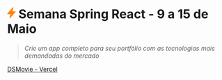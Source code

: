 # ![DevSuperior logo](https://raw.githubusercontent.com/devsuperior/bds-assets/main/ds/devsuperior-logo-small.png) Semana Spring React - 9 a 15 de Maio
>  *Crie um app completo para seu portfólio com as tecnologias mais demandadas do mercado*


[DSMovie - Vercel](https://dsmovie-nine.vercel.app/)

